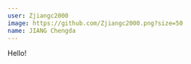 ```yaml
---
user: Zjiangc2000
image: https://github.com/Zjiangc2000.png?size=50
name: JIANG Chengda
---
```

Hello!
